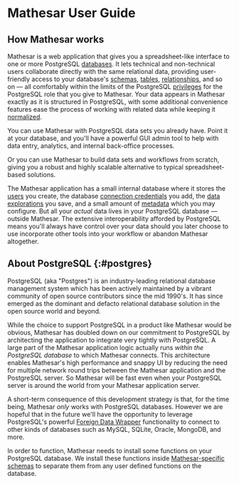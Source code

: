 # Mathesar User Guide

## How Mathesar works

Mathesar is a web application that gives you a spreadsheet-like interface to one or more PostgreSQL [databases](./databases.md). It lets technical and non-technical users collaborate directly with the same relational data, providing user-friendly access to your database's [schemas](./schemas.md), [tables](./tables.md), [relationships](./relationships.md), and so on &mdash; all comfortably within the limits of the PostgreSQL [privileges](./access-control.md) for the PostgreSQL role that you give to Mathesar. Your data appears in Mathesar exactly as it is structured in PostgreSQL, with some additional convenience features ease the process of working with related data while keeping it [normalized](./relationships.md#normalization).

You can use Mathesar with PostgreSQL data sets you already have. Point it at your database, and you'll have a powerful GUI admin tool to help with data entry, analytics, and internal back-office processes.

Or you can use Mathesar to build data sets and workflows from scratch, giving you a robust and highly scalable alternative to typical spreadsheet-based solutions.

The Mathesar application has a small internal database where it stores the [users](./users.md) you create, the database [connection credentials](./databases.md#connection) you add, the [data explorations](./data-explorer.md) you save, and a small amount of [metadata](./databases.md#metadata) which you may configure. But all your _actual_ data lives in your PostgreSQL database &mdash; outside Mathesar. The extensive interoperability afforded by PostgreSQL means you'll always have control over your data should you later choose to use incorporate other tools into your workflow or abandon Mathesar altogether.

## About PostgreSQL {:#postgres}

PostgreSQL (aka "Postgres") is an industry-leading relational database management system which has been actively maintained by a vibrant community of open source contributors since the mid 1990's. It has since emerged as the dominant and defacto relational database solution in the open source world and beyond.

While the choice to support PostgreSQL in a product like Mathesar would be obvious, Mathesar has doubled down on our commitment to PostgreSQL by architecting the application to integrate very tightly with PostgreSQL. A large part of the Mathesar application logic actually runs _within the PostgreSQL database_ to which Mathesar connects. This architecture enables Mathesar's high performance and snappy UI by reducing the need for multiple network round trips between the Mathesar application and the PostgreSQL server. So Mathesar will be fast even when your PostgreSQL server is around the world from your Mathesar application server.

A short-term consequence of this development strategy is that, for the time being, Mathesar _only_ works with PostgreSQL databases. However we are hopeful that in the future we'll have the opportunity to leverage PostgreSQL's powerful [Foreign Data Wrapper](https://www.postgresql.org/docs/current/postgres-fdw.html) functionality to connect to other kinds of databases such as MySQL, SQLite, Oracle, MongoDB, and more.

In order to function, Mathesar needs to install some functions on your PostgreSQL database. We install these functions inside [Mathesar-specific schemas](./schemas.md#internal) to separate them from any user defined functions on the database.
